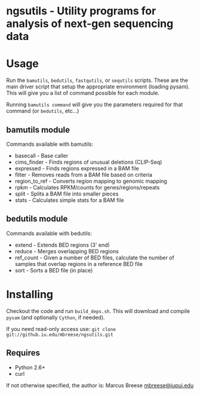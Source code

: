 ngsutils - Utility programs for analysis of next-gen sequencing data
===

Usage
===
Run the `bamutils`, `bedutils`, `fastqutils`, or `sequtils` scripts. These are the main driver script 
that setup the appropriate environment (loading pysam). This will give you a list of command possible for each module.

Running `bamutils command` will give you the parameters required for that command (or `bedutils`, etc...)

bamutils module
---

Commands available with bamutils:

* basecall      - Base caller
* cims_finder   - Finds regions of unusual deletions (CLIP-Seq)
* expressed     - Finds regions expressed in a BAM file
* filter        - Removes reads from a BAM file based on criteria
* region\_to_ref - Converts region mapping to genomic mapping
* rpkm          - Calculates RPKM/counts for genes/regions/repeats
* split         - Splits a BAM file into smaller pieces
* stats         - Calculates simple stats for a BAM file


bedutils module
---

Commands available with bedutils:

* extend    - Extends BED regions (3' end)
* reduce    - Merges overlapping BED regions
* ref_count - Given a number of BED files, calculate the number of samples that overlap regions in a reference BED file
* sort      - Sorts a BED file (in place)


Installing
===

Checkout the code and run `build_deps.sh`. This will download and compile `pysam` (and optionally `Cython`, if needed). 

If you need read-only access use:
`git clone git://github.iu.edu/mbreese/ngsutils.git`

Requires
---
* Python 2.6+
* curl



If not otherwise specified, the author is: Marcus Breese <mbreese@iupui.edu>
